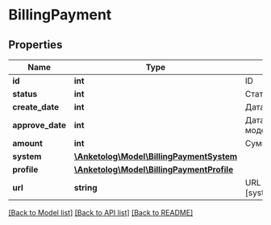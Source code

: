 # BillingPayment

## Properties
Name | Type | Description | Notes
------------ | ------------- | ------------- | -------------
**id** | **int** | ID | 
**status** | **int** | Статус | 
**create_date** | **int** | Дата создания | 
**approve_date** | **int** | Дата подтверждения модератором | 
**amount** | **int** | Сумма платежа | 
**system** | [**\Anketolog\Model\BillingPaymentSystem**](BillingPaymentSystem.md) |  | 
**profile** | [**\Anketolog\Model\BillingPaymentProfile**](BillingPaymentProfile.md) |  | [optional] 
**url** | **string** | URL счета на оплату [system.type&#x3D;noncash] | [optional] 

[[Back to Model list]](../README.md#documentation-for-models) [[Back to API list]](../README.md#documentation-for-api-endpoints) [[Back to README]](../README.md)


